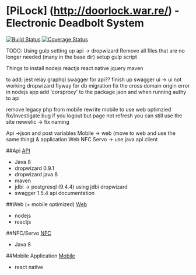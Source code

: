 # [PiLock] (http://doorlock.war.re/) - Electronic Deadbolt System

[![Build Status](https://travis-ci.org/rwwarren/door-lock.png?branch=master)](https://travis-ci.org/rwwarren/door-lock)
[![Coverage Status](https://img.shields.io/coveralls/rwwarren/door-lock.svg)](https://coveralls.io/r/rwwarren/door-lock)

TODO:
Using gulp
setting up api -> dropwizard 
Remove all files that are no longer needed (many in the base dir)
setup gulp script

Things to install
nodejs
reactjs
react native
jquery
maven

to add:
jest
relay
graphql
swagger for api?? finish up swagger ui -> ui not working dropwizard 
flyway for db migration
fix the cross domain origin error in nodejs app
add 'corsproxy' to the package json and when running
authy to api

remove legacy php from mobile
rewrite mobile to use web optimzied
fix/investigate bug if you logout but page not refresh you can still use the site
newrelic -> fix naming

Api ->json and post variables
Mobile -> web (move to web and use the same thing) & application
Web
NFC
Servo -> use java api client

##Api
[API](api/README.md)
- Java 8
- dropwizard 0.9.1
- dropwizard java 8
- maven
- jdbi -> postgresql (9.4.4) using jdbi dropwizard
- swagger 1.5.4 api documentation

##Web (+ mobile optimized)
[Web](web/README.md)
- nodejs
- reactjs

##NFC/Servo
[NFC](nfc/README.md)
- Java 8

##Mobile Application
[Mobile](mobile/README.md)
- react native
